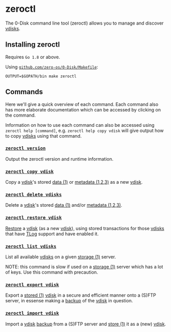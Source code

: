 # zeroctl

The 0-Disk command line tool (zeroctl) allows you to manage and discover [vdisks][vdisk].

## Installing zeroctl

Requires `Go 1.8` or above.

Using [`github.com/zero-os/0-Disk/Makefile`](../../Makefile):

```
OUTPUT=$GOPATH/bin make zeroctl
```

## Commands

Here we'll give a quick overview of each command. Each command also has more elaborate documentation which can be accessed by clicking on the command.

Information on how to use each command can also be accessed using `zeroctl help [command]`, e.g. `zeroctl help copy vdisk` will give output how to copy [vdisks][vdisk] using that command.

### [`zeroctl version`](commands/version.md)

Output the zeroctl version and runtime information.

### [`zeroctl copy vdisk`](commands/copy.md#vdisk)

Copy a [vdisk]'s stored [data (1)][data] or [metadata (1,2,3)][metadata] as a new [vdisk][vdisk].

### [`zeroctl delete vdisks`](commands/delete.md#vdisks)

Delete a [vdisk][vdisk]'s stored [data (1)][data] and/or [metadata (1,2,3)][metadata].

### [`zeroctl restore vdisk`](commands/restore.md#vdisk)

[Restore][restore] a [vdisk][vdisk] (as a new [vdisk][vdisk]), using stored transactions for those [vdisks][vdisk] that have [TLog][tlog] support and have enabled it.

### [`zeroctl list vdisks`](commands/list.md#vdisks)

List all available [vdisks][vdisk] on a given [storage (1)][storage] server.

NOTE: this command is slow if used on a [storage (1)][storage] server which has a lot of keys. Use this command with precaution.

### [`zeroctl export vdisk`](commands/export.md#vdisk)

Export a [stored (1)][storage] [vdisk][vdisk] in a secure and efficient manner onto a (S)FTP server, in essense making a [backup][backup] of the [vdisk][vdisk] in question.

### [`zeroctl import vdisk`](commands/import.md#vdisk)

Import a [vdisk][vdisk] [backup][backup] from a (S)FTP server and [store (1)][storage] it as a (new) [vdisk][vdisk].

[storage]: /docs/glossary.md#storage
[backup]: /docs/glossary.md#backup
[data]: /docs/glossary.md#data
[metadata]: /docs/glossary.md#metadata
[vdisk]: /docs/glossary.md#vdisk
[tlog]: /docs/glossary.md#tlog
[restore]: /docs/restore.md#tlog
